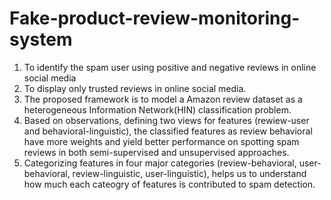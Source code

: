 # Fake-product-review-monitoring-system

1. To identify the spam user using positive and negative reviews in online social media
2. To display only trusted reviews in online social media.
3. The proposed framework is to model a Amazon review dataset as a heterogeneous Information Network(HIN) classification problem.
4. Based on observations, defining two views for features (rewiew-user and behavioral-linguistic), the classified features as review behavioral have more weights and yield better performance on spotting spam reviews in both semi-supervised and unsupervised approaches.
5. Categorizing features in four major categories (review-behavioral, user-behavioral, review-linguistic, user-linguistic), helps us to understand how much each cateogry of features is contributed to spam detection.
